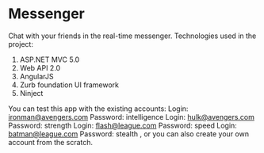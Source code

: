Messenger
=========

Chat with your friends in the real-time messenger.
Technologies used in the project:
1) ASP.NET MVC 5.0
2) Web API 2.0
3) AngularJS
4) Zurb foundation UI framework
5) Ninject

You can test this app with the existing accounts:
Login: ironman@avengers.com Password: intelligence
Login: hulk@avengers.com Password: strength
Login: flash@league.com Password: speed
Login: batman@league.com Password: stealth
, or you can also create your own account from the scratch.
